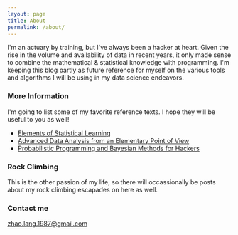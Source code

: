 ```yaml
---
layout: page
title: About
permalink: /about/
---
```


I'm an actuary by training, but I've always been a hacker at heart.  Given the rise in the volume and availability of data in recent years, it only made sense to combine the mathematical & statistical knowledge with programming.  I'm keeping this blog partly as future reference for myself on the various tools and algorithms I will be using in my data science endeavors.  

### More Information

I'm going to list some of my favorite reference texts.  I hope they will be useful to you as well!

*  [Elements of Statistical Learning](http://statweb.stanford.edu/~tibs/ElemStatLearn/)
*  [Advanced Data Analysis from an Elementary Point of View](http://www.stat.cmu.edu/~cshalizi/ADAfaEPoV/)
*  [Probabilistic Programming and Bayesian Methods for Hackers](http://camdavidsonpilon.github.io/Probabilistic-Programming-and-Bayesian-Methods-for-Hackers/)

### Rock Climbing

This is the other passion of my life, so there will occassionally be posts about my rock climbing escapades on here as well.

### Contact me

[zhao.lang.1987@gmail.com](mailto:zhao.lang.1987@gmail.com)